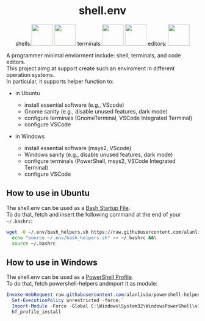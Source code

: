 <h1 align="center">shell.env</h1>
<p align="center">
  shells:<img width="56" height="56" src="https://upload.wikimedia.org/wikipedia/commons/2/20/Bash_Logo_black_and_white_icon_only.svg">
  <img width="56" height="56" src="https://upload.wikimedia.org/wikipedia/commons/a/af/PowerShell_Core_6.0_icon.png">
  terminals:<img width="56" height="56" src="https://upload.wikimedia.org/wikipedia/commons/0/01/Windows_Terminal_Logo_256x256.png">
  <img width="56" height="56" src="https://upload.wikimedia.org/wikipedia/commons/thumb/d/da/GNOME_Terminal_icon_2019.svg/1024px-GNOME_Terminal_icon_2019.svg.png">
  editors: <img width="56" height="56" src="https://upload.wikimedia.org/wikipedia/commons/2/2d/Visual_Studio_Code_1.18_icon.svg">
</p>

A programmer minimal enviorment include: shell, terminals, and code editors.  
This project aimg at support create such an enviroment in different operation systems.  
In particular, it supports helper function to:

- in Ubuntu
  - install essential software (e.g., VScode)
  - Gnome sanity (e.g., disable unused features, dark mode)
  - configure terminals (GnomeTerminal, VSCode Integrated Terminal)
  - configure VSCode
  
- in Windows
   - install essential software (msys2, VScode)
   - Windows sanity (e.g., disable unused features, dark mode)
   - configure terminals (PowerShell, msys2, VSCode Integrated Terminal)
   - configure VSCode

## How to use in Ubuntu

The shell.env can be used as a [Bash Startup File](https://www.gnu.org/software/bash/manual/html_node/Bash-Startup-Files.html).  
To do that, fetch and insert the following command at the end of your `~/.bashrc`:

```bash
wget -O ~/.env/bash_helpers.sh https://raw.githubusercontent.com/alanlivio/bash-helpers/master/bash_helpers.sh &&\
  echo "source ~/.env/bash_helpers.sh" >> ~/.bashrc &&\
  source ~/.bashrc
```

## How to use in Windows

The shell.env can be used as a [PowerShell Profile](https://docs.microsoft.com/en-us/powershell/module/microsoft.powershell.core/about/about_profiles?view=powershell-7).  
To do that, fetch powershell-helpers andmport it as module:

```powershell
Invoke-WebRequest raw.githubusercontent.com/alanlivio/powershell-helper-functions/master/powershell_helpers.ps1 -OutFile C:\Windows\System32\WindowsPowerShell\v1.0\powershell_helpers.ps1;`
  Set-ExecutionPolicy unrestricted -force;`
  Import-Module -Force -Global C:\Windows\System32\WindowsPowerShell\v1.0\powershell_helpers.ps1;`
  hf_profile_install
```